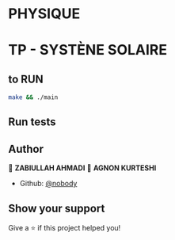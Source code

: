 # PHYSIQUE  

# TP - SYSTÈNE SOLAIRE 

## to RUN

```sh
make && ./main
```

## Run tests


## Author

👤 **ZABIULLAH AHMADI** 👤 **AGNON KURTESHI**

* Github: [@nobody](https://gitedu.hesge.ch/physique/systeme-solaire)


## Show your support

Give a ⭐️ if this project helped you!

